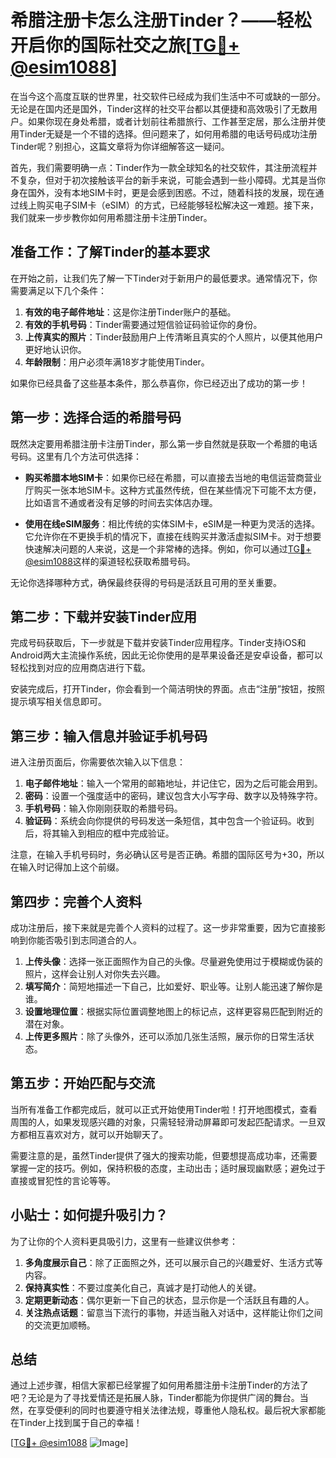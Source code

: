 # 希腊注册卡怎么注册Tinder？——轻松开启你的国际社交之旅[[TG💪+ @esim1088](https://t.me/s/esim1088)]

在当今这个高度互联的世界里，社交软件已经成为我们生活中不可或缺的一部分。无论是在国内还是国外，Tinder这样的社交平台都以其便捷和高效吸引了无数用户。如果你现在身处希腊，或者计划前往希腊旅行、工作甚至定居，那么注册并使用Tinder无疑是一个不错的选择。但问题来了，如何用希腊的电话号码成功注册Tinder呢？别担心，这篇文章将为你详细解答这一疑问。

首先，我们需要明确一点：Tinder作为一款全球知名的社交软件，其注册流程并不复杂，但对于初次接触该平台的新手来说，可能会遇到一些小障碍。尤其是当你身在国外，没有本地SIM卡时，更是会感到困惑。不过，随着科技的发展，现在通过线上购买电子SIM卡（eSIM）的方式，已经能够轻松解决这一难题。接下来，我们就来一步步教你如何用希腊注册卡注册Tinder。

## 准备工作：了解Tinder的基本要求

在开始之前，让我们先了解一下Tinder对于新用户的最低要求。通常情况下，你需要满足以下几个条件：

1. **有效的电子邮件地址**：这是你注册Tinder账户的基础。
2. **有效的手机号码**：Tinder需要通过短信验证码验证你的身份。
3. **上传真实的照片**：Tinder鼓励用户上传清晰且真实的个人照片，以便其他用户更好地认识你。
4. **年龄限制**：用户必须年满18岁才能使用Tinder。

如果你已经具备了这些基本条件，那么恭喜你，你已经迈出了成功的第一步！

## 第一步：选择合适的希腊号码

既然决定要用希腊注册卡注册Tinder，那么第一步自然就是获取一个希腊的电话号码。这里有几个方法可供选择：

- **购买希腊本地SIM卡**：如果你已经在希腊，可以直接去当地的电信运营商营业厅购买一张本地SIM卡。这种方式虽然传统，但在某些情况下可能不太方便，比如语言不通或者没有足够的时间去实体店办理。
  
- **使用在线eSIM服务**：相比传统的实体SIM卡，eSIM是一种更为灵活的选择。它允许你在不更换手机的情况下，直接在线购买并激活虚拟SIM卡。对于想要快速解决问题的人来说，这是一个非常棒的选择。例如，你可以通过[TG💪+ @esim1088](https://t.me/s/esim1088)这样的渠道轻松获取希腊号码。

无论你选择哪种方式，确保最终获得的号码是活跃且可用的至关重要。

## 第二步：下载并安装Tinder应用

完成号码获取后，下一步就是下载并安装Tinder应用程序。Tinder支持iOS和Android两大主流操作系统，因此无论你使用的是苹果设备还是安卓设备，都可以轻松找到对应的应用商店进行下载。

安装完成后，打开Tinder，你会看到一个简洁明快的界面。点击“注册”按钮，按照提示填写相关信息即可。

## 第三步：输入信息并验证手机号码

进入注册页面后，你需要依次输入以下信息：

1. **电子邮件地址**：输入一个常用的邮箱地址，并记住它，因为之后可能会用到。
2. **密码**：设置一个强度适中的密码，建议包含大小写字母、数字以及特殊字符。
3. **手机号码**：输入你刚刚获取的希腊号码。
4. **验证码**：系统会向你提供的号码发送一条短信，其中包含一个验证码。收到后，将其输入到相应的框中完成验证。

注意，在输入手机号码时，务必确认区号是否正确。希腊的国际区号为+30，所以在输入时记得加上这个前缀。

## 第四步：完善个人资料

成功注册后，接下来就是完善个人资料的过程了。这一步非常重要，因为它直接影响到你能否吸引到志同道合的人。

1. **上传头像**：选择一张正面照作为自己的头像。尽量避免使用过于模糊或伪装的照片，这样会让别人对你失去兴趣。
2. **填写简介**：简短地描述一下自己，比如爱好、职业等。让别人能迅速了解你是谁。
3. **设置地理位置**：根据实际位置调整地图上的标记点，这样更容易匹配到附近的潜在对象。
4. **上传更多照片**：除了头像外，还可以添加几张生活照，展示你的日常生活状态。

## 第五步：开始匹配与交流

当所有准备工作都完成后，就可以正式开始使用Tinder啦！打开地图模式，查看周围的人，如果发现感兴趣的对象，只需轻轻滑动屏幕即可发起匹配请求。一旦双方都相互喜欢对方，就可以开始聊天了。

需要注意的是，虽然Tinder提供了强大的搜索功能，但要想提高成功率，还需要掌握一定的技巧。例如，保持积极的态度，主动出击；适时展现幽默感；避免过于直接或冒犯性的言论等等。

## 小贴士：如何提升吸引力？

为了让你的个人资料更具吸引力，这里有一些建议供参考：

1. **多角度展示自己**：除了正面照之外，还可以展示自己的兴趣爱好、生活方式等内容。
2. **保持真实性**：不要过度美化自己，真诚才是打动他人的关键。
3. **定期更新动态**：偶尔更新一下自己的状态，显示你是一个活跃且有趣的人。
4. **关注热点话题**：留意当下流行的事物，并适当融入对话中，这样能让你们之间的交流更加顺畅。

## 总结

通过上述步骤，相信大家都已经掌握了如何用希腊注册卡注册Tinder的方法了吧？无论是为了寻找爱情还是拓展人脉，Tinder都能为你提供广阔的舞台。当然，在享受便利的同时也要遵守相关法律法规，尊重他人隐私权。最后祝大家都能在Tinder上找到属于自己的幸福！

[[TG💪+ @esim1088](https://t.me/s/esim1088) ![Image](https://i.postimg.cc/4NQfJmqS/Snipaste-2025-05-13-00-14-12.png)]